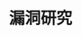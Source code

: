 ---
layout: posts_by_category
categories: vulnerability
title: 漏洞研究
permalink: /category/vulnerability
---
